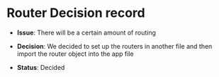 # Router Decision record

* **Issue**: There will be a certain amount of routing

* **Decision**: We decided to set up the routers in another file and then import the router object into the app file

* **Status**: Decided
